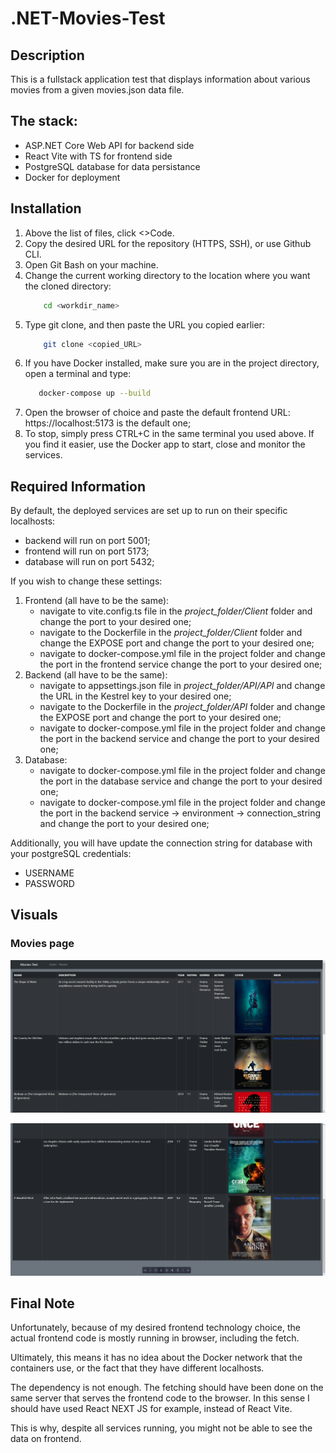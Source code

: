 # .NET-Movies-Test

## Description
This is a fullstack application test that displays information about various movies from 
a given movies.json data file.

## The stack:
- ASP.NET Core Web API for backend side
- React Vite with TS for frontend side
- PostgreSQL database for data persistance
- Docker for deployment

## Installation
1. Above the list of files, click <>Code.
2. Copy the desired URL for the repository (HTTPS, SSH), or use Github CLI.
3. Open Git Bash on your machine.
4. Change the current working directory to the location where you want the cloned directory:
    ```bash
        cd <workdir_name>
    ```
5. Type git clone, and then paste the URL you copied earlier:
    ```bash
        git clone <copied_URL>
    ```
6. If you have Docker installed, make sure you are in the project directory, open a terminal and type:
   ```bash
      docker-compose up --build
   ```
7. Open the browser of choice and paste the default frontend URL: https://localhost:5173 is the default one;
8. To stop, simply press CTRL+C in the same terminal you used above. If you find it easier, use the Docker app to start, close and monitor the services.

## Required Information
By default, the deployed services are set up to run on their specific localhosts:
   - backend will run on port 5001;
   - frontend will run on port 5173;
   - database will run on port 5432;

If you wish to change these settings:
1. Frontend (all have to be the same):
   - navigate to vite.config.ts file in the *project_folder/Client* folder and change the port to your desired one;
   - navigate to the Dockerfile in the *project_folder/Client* folder and change the EXPOSE port and change the port to your desired one;
   - navigate to docker-compose.yml file in the project folder and change the port in the frontend service change the port to your desired one;
2. Backend (all have to be the same):
   - navigate to appsettings.json file in *project_folder/API/API* and change the URL in the Kestrel key to your desired one;
   -  navigate to the Dockerfile in the *project_folder/API* folder and change the EXPOSE port and change the port to your desired one;
   - navigate to docker-compose.yml file in the project folder and change the port in the backend service and change the port to your desired one;
3. Database:
   - navigate to docker-compose.yml file in the project folder and change the port in the database service and change the port to your desired one;
   - navigate to docker-compose.yml file in the project folder and change the port in the backend service -> environment -> connection_string and change the port to your desired one;

Additionally, you will have update the connection string for database with your postgreSQL credentials:
   - USERNAME
   - PASSWORD

## Visuals

### Movies page
![SS-MoviesPage-1](./screenshots/SS-MoviesPage-1.png)

![SS-MoviesPage-2](./screenshots/SS-MoviesPage-2.png)

## Final Note
Unfortunately, because of my desired frontend technology choice, the actual frontend code is mostly running in browser, including the fetch.

Ultimately, this means it has no idea about the Docker network that the containers use, or the fact that they have different localhosts.

The dependency is not enough. The fetching should have been done on the same server that serves the frontend code to the browser. In this sense I should have used React NEXT JS for example, instead of React Vite.

This is why, despite all services running, you might not be able to see the data on frontend.